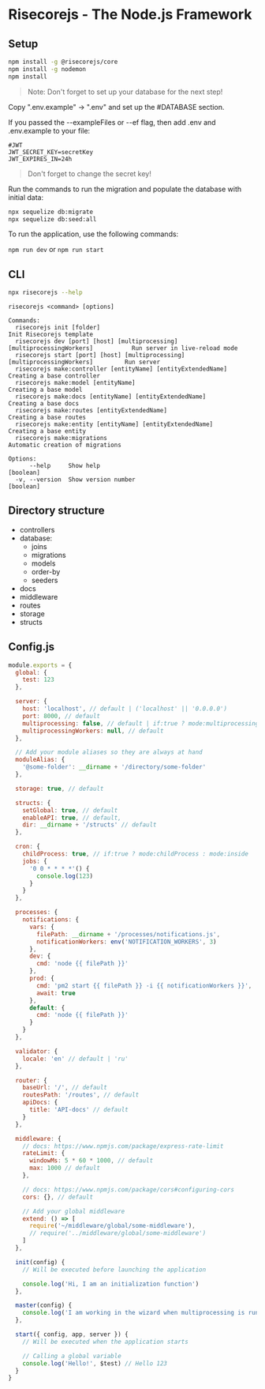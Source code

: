# Risecorejs - The Node.js Framework

## Setup

```sh
npm install -g @risecorejs/core
npm install -g nodemon
npm install
```

> Note: Don't forget to set up your database for the next step!

Copy ".env.example" -> ".env" and set up the #DATABASE section.

If you passed the --exampleFiles or --ef flag, then add .env and .env.example to your file:

```
#JWT
JWT_SECRET_KEY=secretKey
JWT_EXPIRES_IN=24h
```

> Don't forget to change the secret key!

Run the commands to run the migration and populate the database with initial data:

```sh
npx sequelize db:migrate
npx sequelize db:seed:all
```

To run the application, use the following commands:

`npm run dev` or `npm run start`

## CLI

```sh
npx risecorejs --help
```

```
risecorejs <command> [options]

Commands:
  risecorejs init [folder]                                                          Init Risecorejs template
  risecorejs dev [port] [host] [multiprocessing] [multiprocessingWorkers]           Run server in live-reload mode
  risecorejs start [port] [host] [multiprocessing] [multiprocessingWorkers]         Run server
  risecorejs make:controller [entityName] [entityExtendedName]                      Creating a base controller
  risecorejs make:model [entityName]                                                Creating a base model
  risecorejs make:docs [entityName] [entityExtendedName]                            Creating a base docs
  risecorejs make:routes [entityExtendedName]                                       Creating a base routes
  risecorejs make:entity [entityName] [entityExtendedName]                          Creating a base entity
  risecorejs make:migrations                                                        Automatic creation of migrations    

Options:
      --help     Show help                                                          [boolean]
  -v, --version  Show version number                                                [boolean]
```

## Directory structure

- controllers
- database:
  - joins
  - migrations
  - models
  - order-by
  - seeders
- docs
- middleware
- routes
- storage
- structs

## Config.js

```javascript
module.exports = {
  global: {
    test: 123
  },

  server: {
    host: 'localhost', // default | ('localhost' || '0.0.0.0')
    port: 8000, // default
    multiprocessing: false, // default | if:true ? mode:multiprocessing : mode:singleProcess
    multiprocessingWorkers: null, // default
  },

  // Add your module aliases so they are always at hand
  moduleAlias: {
    '@some-folder': __dirname + '/directory/some-folder'
  },

  storage: true, // default

  structs: {
    setGlobal: true, // default
    enableAPI: true, // default,
    dir: __dirname + '/structs' // default
  },

  cron: {
    childProcess: true, // if:true ? mode:childProcess : mode:inside
    jobs: {
      '0 0 * * * *'() {
        console.log(123)
      }
    }
  },

  processes: {
    notifications: {
      vars: {
        filePath: __dirname + '/processes/notifications.js',
        notificationWorkers: env('NOTIFICATION_WORKERS', 3)
      },
      dev: {
        cmd: 'node {{ filePath }}'
      },
      prod: {
        cmd: 'pm2 start {{ filePath }} -i {{ notificationWorkers }}',
        await: true
      },
      default: {
        cmd: 'node {{ filePath }}'
      }
    }
  },

  validator: {
    locale: 'en' // default | 'ru'
  },

  router: {
    baseUrl: '/', // default
    routesPath: '/routes', // default
    apiDocs: {
      title: 'API-docs' // default
    }
  },

  middleware: {
    // docs: https://www.npmjs.com/package/express-rate-limit
    rateLimit: {
      windowMs: 5 * 60 * 1000, // default
      max: 1000 // default 
    },

    // docs: https://www.npmjs.com/package/cors#configuring-cors
    cors: {}, // default

    // Add your global middleware
    extend: () => [
      require('~/middleware/global/some-middleware'),
      // require('../middleware/global/some-middleware')
    ]
  },

  init(config) {
    // Will be executed before launching the application

    console.log('Hi, I am an initialization function')
  },

  master(config) {
    console.log('I am working in the wizard when multiprocessing is running')
  },

  start({ config, app, server }) {
    // Will be executed when the application starts

    // Calling a global variable
    console.log('Hello!', $test) // Hello 123
  }
}
```

